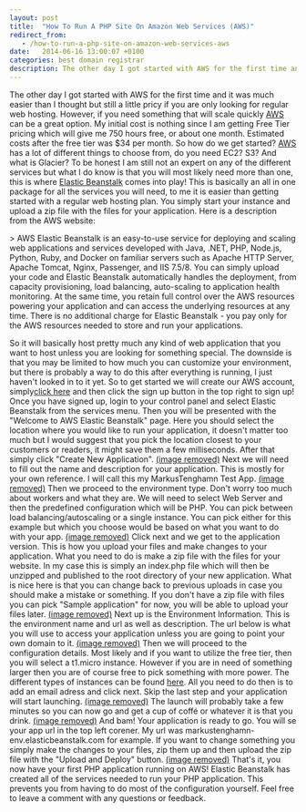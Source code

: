 ```yaml
---
layout: post
title:  "How To Run A PHP Site On Amazon Web Services (AWS)"
redirect_from:
   - /how-to-run-a-php-site-on-amazon-web-services-aws
date:   2014-06-16 13:00:07 +0100
categories: best domain registrar
description: The other day I got started with AWS for the first time and it was much easier than I thought but still a little pricy if you are only looking for reg...
---
```


The other day I got started with AWS for the first time and it was much easier than I thought but still a little pricy if you are only looking for regular web hosting. However, if you need something that will scale quickly [AWS](http://aws.amazon.com/ "AWS") can be a great option. My initial cost is nothing since I am getting Free Tier pricing which will give me 750 hours free, or about one month. Estimated costs after the free tier was $34 per month. So how do we get started? [AWS](http://aws.amazon.com/ "AWS") has a lot of different things to choose from, do you need EC2? S3? And what is Glacier? To be honest I am still not an expert on any of the different services but what I do know is that you will most likely need more than one, this is where [Elastic Beanstalk](http://aws.amazon.com/elasticbeanstalk/ "Elastic Beanstalk") comes into play! This is basically an all in one package for all the services you will need, to me it is easier than getting started with a regular web hosting plan. You simply start your instance and upload a zip file with the files for your application. Here is a description from the AWS website:

<div class="text section">> AWS Elastic Beanstalk is an easy-to-use service for deploying and scaling web applications and services developed with Java, .NET, PHP, Node.js, Python, Ruby, and Docker on familiar servers such as Apache HTTP Server, Apache Tomcat, Nginx, Passenger, and IIS 7.5/8. You can simply upload your code and Elastic Beanstalk automatically handles the deployment, from capacity provisioning, load balancing, auto-scaling to application health monitoring. At the same time, you retain full control over the AWS resources powering your application and can access the underlying resources at any time. There is no additional charge for Elastic Beanstalk - you pay only for the AWS resources needed to store and run your applications.

 So it will basically host pretty much any kind of web application that you want to host unless you are looking for something special. The downside is that you may be limited to how much you can customize your environment, but there is probably a way to do this after everything is running, I just haven't looked in to it yet. So to get started we will create our AWS account, simply[click here](http://aws.amazon.com/ "AWS") and then click the sign up button in the top right to sign up! Once you have signed up, login to your control panel and select Elastic Beanstalk from the services menu. Then you will be presented with the "Welcome to AWS Elastic Beanstalk" page. Here you should select the location where you would like to run your application, it doesn't matter too much but I would suggest that you pick the location closest to your customers or readers, it might save them a few milliseconds. After that simply click "Create New Application". [(image removed)](http://markustenghamn.com/wp-content/uploads/2014/06/1.jpg) Next we will need to fill out the name and description for your application. This is mostly for your own reference. I will call this my MarkusTenghamn Test App. [(image removed)](http://markustenghamn.com/wp-content/uploads/2014/06/2.jpg) Then we proceed to the environment type. Don't worry too much about workers and what they are. We will need to select Web Server and then the predefined configuration which will be PHP. You can pick between load balancing/autoscaling or a single instance. You can pick either for this example but which you choose would be based on what you want to do with your app. [(image removed)](http://markustenghamn.com/wp-content/uploads/2014/06/3.jpg) Click next and we get to the application version. This is how you upload your files and make changes to your application. What you need to do is make a zip file with the files for your website. In my case this is simply an index.php file which will then be unzipped and published to the root directory of your new application. What is nice here is that you can change back to previous uploads in case you should make a mistake or something. If you don't have a zip file with files you can pick "Sample application" for now, you will be able to upload your files later. [(image removed)](http://markustenghamn.com/wp-content/uploads/2014/06/4.jpg) Next up is the Environment Information. This is the environment name and url as well as description. The url below is what you will use to access your application unless you are going to point your own domain to it. [(image removed)](http://markustenghamn.com/wp-content/uploads/2014/06/5.jpg) Then we will proceed to the configuration details. Most likely and if you want to utilize the free tier, then you will select a t1.micro instance. However if you are in need of something larger then you are of course free to pick something with more power. The different types of instances can be found [here](http://aws.amazon.com/ec2/instance-types/ "Instance Types"). All you need to do then is to add an email adress and click next. Skip the last step and your application will start launching. [(image removed)](http://markustenghamn.com/wp-content/uploads/2014/06/6.jpg) The launch will probably take a few minutes so you can now go and get a cup of coffé or whatever it is that you drink. [(image removed)](http://markustenghamn.com/wp-content/uploads/2014/06/7.jpg) And bam! Your application is ready to go. You will se your app url in the top left corener. My url was markustenghamn-env.elasticbeanstalk.com for example. If you want to change something you simply make the changes to your files, zip them up and then upload the zip file with the "Upload and Deploy" button. [(image removed)](http://markustenghamn.com/wp-content/uploads/2014/06/8.jpg) That's it, you now have your first PHP application running on AWS! Elastic Beanstalk has created all of the services needed to run your PHP application. This prevents you from having to do most of the configuration yourself. Feel free to leave a comment with any questions or feedback. </div>